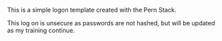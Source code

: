 This is a simple logon template created with the Pern Stack.

This log on is unsecure as passwords are not hashed, but will be updated as my training continue.